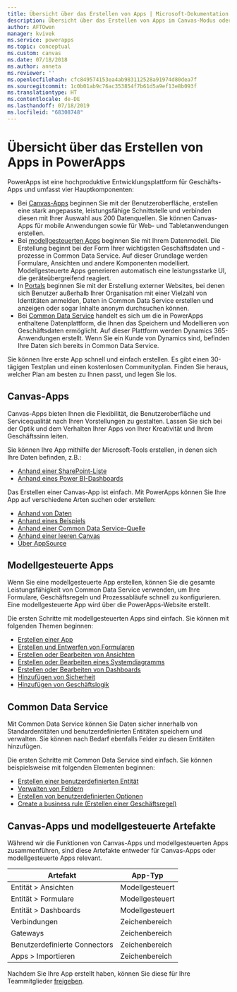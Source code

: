 ```yaml
---
title: Übersicht über das Erstellen von Apps | Microsoft-Dokumentation
description: Übersicht über das Erstellen von Apps im Canvas-Modus oder im modellgesteuerten Modus sowie über die Integration von Common Data Service
author: AFTOwen
manager: kvivek
ms.service: powerapps
ms.topic: conceptual
ms.custom: canvas
ms.date: 07/18/2018
ms.author: anneta
ms.reviewer: ''
ms.openlocfilehash: cfc849574153ea4ab983112528a91974d80dea7f
ms.sourcegitcommit: 1c0b01ab9c76ac353854f7b61d5a9ef13e8b093f
ms.translationtype: HT
ms.contentlocale: de-DE
ms.lasthandoff: 07/18/2019
ms.locfileid: "68308748"
---
```

# <a name="overview-of-creating-apps-in-powerapps"></a>Übersicht über das Erstellen von Apps in PowerApps

PowerApps ist eine hochproduktive Entwicklungsplattform für Geschäfts-Apps und umfasst vier Hauptkomponenten:

- Bei [Canvas-Apps](canvas-apps/getting-started.md) beginnen Sie mit der Benutzeroberfläche, erstellen eine stark angepasste, leistungsfähige Schnittstelle und verbinden diesen mit Ihrer Auswahl aus 200 Datenquellen. Sie können Canvas-Apps für mobile Anwendungen sowie für Web- und Tabletanwendungen erstellen.
- Bei [modellgesteuerten Apps](model-driven-apps/model-driven-app-overview.md) beginnen Sie mit Ihrem Datenmodell. Die Erstellung beginnt bei der Form Ihrer wichtigsten Geschäftsdaten und -prozesse in Common Data Service. Auf dieser Grundlage werden Formulare, Ansichten und andere Komponenten modelliert. Modellgesteuerte Apps generieren automatisch eine leistungsstarke UI, die geräteübergreifend reagiert.
- In [Portals](portals/overview.md) beginnen Sie mit der Erstellung externer Websites, bei denen sich Benutzer außerhalb Ihrer Organisation mit einer Vielzahl von Identitäten anmelden, Daten in Common Data Service erstellen und anzeigen oder sogar Inhalte anonym durchsuchen können.
- Bei [Common Data Service](common-data-service/data-platform-intro.md) handelt es sich um die in PowerApps enthaltene Datenplattform, die Ihnen das Speichern und Modellieren von Geschäftsdaten ermöglicht. Auf dieser Plattform werden Dynamics 365-Anwendungen erstellt. Wenn Sie ein Kunde von Dynamics sind, befinden Ihre Daten sich bereits in Common Data Service.

Sie können Ihre erste App schnell und einfach erstellen. Es gibt einen 30-tägigen Testplan und einen kostenlosen Communityplan. Finden Sie heraus, welcher Plan am besten zu Ihnen passt, und legen Sie los.

## <a name="canvas-apps"></a>Canvas-Apps

Canvas-Apps bieten Ihnen die Flexibilität, die Benutzeroberfläche und Servicequalität nach Ihren Vorstellungen zu gestalten. Lassen Sie sich bei der Optik und dem Verhalten Ihrer Apps von Ihrer Kreativität und Ihrem Geschäftssinn leiten.

Sie können Ihre App mithilfe der Microsoft-Tools erstellen, in denen sich Ihre Daten befinden, z.B.:

- [Anhand einer SharePoint-Liste](canvas-apps/app-from-sharepoint.md#generate-an-app-from-within-sharepoint-online)
- [Anhand eines Power BI-Dashboards](canvas-apps/embed-powerapps-powerbi.md)

Das Erstellen einer Canvas-App ist einfach. Mit PowerApps können Sie Ihre App auf verschiedene Arten suchen oder erstellen:

- [Anhand von Daten](canvas-apps/app-from-sharepoint.md)
- [Anhand eines Beispiels](canvas-apps/open-and-run-a-sample-app.md)
- [Anhand einer Common Data Service-Quelle](canvas-apps/data-platform-create-app.md)
- [Anhand einer leeren Canvas](canvas-apps/data-platform-create-app-scratch.md)
- [Über AppSource](../user/app-source.md)

## <a name="model-driven-apps"></a>Modellgesteuerte Apps

Wenn Sie eine modellgesteuerte App erstellen, können Sie die gesamte Leistungsfähigkeit von Common Data Service verwenden, um Ihre Formulare, Geschäftsregeln und Prozessabläufe schnell zu konfigurieren. Eine modellgesteuerte App wird über die PowerApps-Website erstellt.

Die ersten Schritte mit modellgesteuerten Apps sind einfach. Sie können mit folgenden Themen beginnen:

- [Erstellen einer App](https://docs.microsoft.com/dynamics365/customer-engagement/customize/create-edit-app)
- [Erstellen und Entwerfen von Formularen](https://docs.microsoft.com/dynamics365/customer-engagement/customize/create-design-forms)
- [Erstellen oder Bearbeiten von Ansichten](https://docs.microsoft.com/dynamics365/customer-engagement/customize/create-edit-views)
- [Erstellen oder Bearbeiten eines Systemdiagramms](https://docs.microsoft.com/dynamics365/customer-engagement/customize/create-edit-system-chart)
- [Erstellen oder Bearbeiten von Dashboards](https://docs.microsoft.com/dynamics365/customer-engagement/customize/create-edit-dashboards)
- [Hinzufügen von Sicherheit](https://docs.microsoft.com/dynamics365/customer-engagement/customize/manage-access-apps-security-roles)
- [Hinzufügen von Geschäftslogik](https://docs.microsoft.com/dynamics365/customer-engagement/customize/guide-staff-through-common-tasks-processes)

## <a name="common-data-service"></a>Common Data Service

Mit Common Data Service können Sie Daten sicher innerhalb von Standardentitäten und benutzerdefinierten Entitäten speichern und verwalten. Sie können nach Bedarf ebenfalls Felder zu diesen Entitäten hinzufügen.

Die ersten Schritte mit Common Data Service sind einfach. Sie können beispielsweise mit folgenden Elementen beginnen:

- [Erstellen einer benutzerdefinierten Entität](common-data-service/data-platform-create-entity.md)
- [Verwalten von Feldern](common-data-service/data-platform-manage-fields.md)
- [Erstellen von benutzerdefinierten Optionen](common-data-service/custom-picklists.md)
- [Create a business rule (Erstellen einer Geschäftsregel)](https://docs.microsoft.com/dynamics365/customer-engagement/customize/create-business-rules-recommendations-apply-logic-form)

## <a name="canvas-and-model-driven-artifacts"></a>Canvas-Apps und modellgesteuerte Artefakte

Während wir die Funktionen von Canvas-Apps und modellgesteuerten Apps zusammenführen, sind diese Artefakte entweder für Canvas-Apps oder modellgesteuerte Apps relevant.

| Artefakt            | App-Typ     |
|---------------------|--------------|
| Entität > Ansichten      | Modellgesteuert |
| Entität > Formulare      | Modellgesteuert |
| Entität > Dashboards | Modellgesteuert |
| Verbindungen         | Zeichenbereich       |
| Gateways            | Zeichenbereich       |
| Benutzerdefinierte Connectors   | Zeichenbereich       |
| Apps > Importieren       | Zeichenbereich       |

Nachdem Sie Ihre App erstellt haben, können Sie diese für Ihre Teammitglieder [freigeben](canvas-apps/share-app.md).
